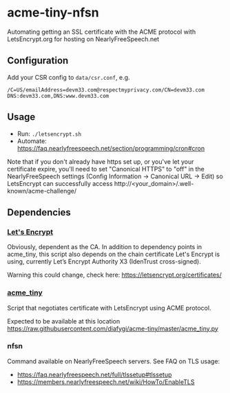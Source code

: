 # acme-tiny-nfsn

Automating getting an SSL certificate with the ACME protocol with LetsEncrypt.org for hosting on NearlyFreeSpeech.net

## Configuration

Add your CSR config to `data/csr.conf`, e.g.

```
/C=US/emailAddress=devm33.com@respectmyprivacy.com/CN=devm33.com
DNS:devm33.com,DNS:www.devm33.com
````

## Usage

- Run: `./letsencrypt.sh`
- Automate: <https://faq.nearlyfreespeech.net/section/programming/cron#cron>

Note that if you don't already have https set up, or you've let your certificate expire, you'll need to set "Canonical HTTPS" to "off" in the NearlyFreeSpeech settings (Config Information -> Canonical URL -> Edit) so LetsEncrypt can successfully access http://<your_domain>/.well-known/acme-challenge/

## Dependencies

### [Let's Encrypt](https://letsencrypt.org/)

Obviously, dependent as the CA. In addition to dependency points in acme_tiny,
this script also depends on the chain certificate Let's Encrypt is using,
currently Let’s Encrypt Authority X3 (IdenTrust cross-signed).

Warning this could change, check here: <https://letsencrypt.org/certificates/>

### [acme_tiny](https://github.com/diafygi/acme-tiny)

Script that negotiates certificate with LetsEncrypt using ACME protocol.

Expected to be available at this location
<https://raw.githubusercontent.com/diafygi/acme-tiny/master/acme_tiny.py>

### nfsn

Command available on NearlyFreeSpeech servers. See FAQ on TLS usage:

- <https://faq.nearlyfreespeech.net/full/tlssetup#tlssetup>
- <https://members.nearlyfreespeech.net/wiki/HowTo/EnableTLS>
